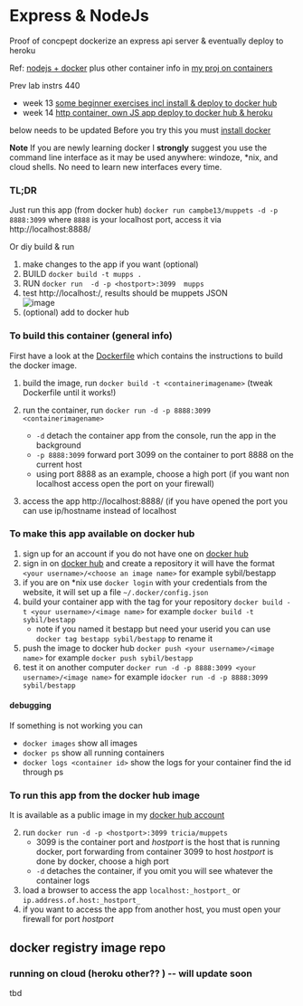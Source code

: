 # Express & NodeJs 

 
Proof of concpept dockerize an express api server & eventually deploy to heroku

Ref:  [nodejs + docker](https://nodejs.org/en/docs/guides/nodejs-docker-webapp/)
plus other container info in [my proj on containers](https://github.com/campbe13/docker-ecq2020)

Prev lab instrs 440

* week 13 [some beginner exercises incl install & deploy to docker hub](https://drive.google.com/drive/folders/1LQBipwLz1l_B6BN7obc5AT7kA3qdzPME?usp=sharing)
*  week 14 [http container, own JS app deploy to docker hub &  heroku](https://docs.google.com/document/d/1nnvo27ARdbKdYlOtsRgtiKOFEn74LuO5OikVjJ7gh5E/edit?usp=sharing)

below needs to be updated
Before you try this you must [install docker](https://docs.docker.com/install/)

**__Note__** If you are newly learning docker I __strongly__ suggest you use the command line interface as it may be used anywhere: windoze, *nix, and cloud shells.  No need to learn new interfaces every time.

### TL;DR
Just run this app  (from docker hub)  `docker run campbe13/muppets -d -p 8888:3099`  where `8888` is your localhost port, access it via http://localhost:8888/

Or diy build  & run
1.  make changes to the app if you want (optional)
1.  BUILD  `docker build -t mupps . `
2.  RUN  `docker run  -d -p <hostport>:3099  mupps `
3.  test http://localhost:<hostport>/, results should be muppets JSON 
<br>![image](https://user-images.githubusercontent.com/1751207/197226818-fb1abb50-3d7d-4b4d-b1b4-a6c51be76ef5.png)
5.  (optional) add to docker hub 

### To build this container  (general info)
First have a look at  the [Dockerfile](Dockerfile)  which contains the instructions to build the docker image. 

1.  build the image, run `docker build -t <containerimagename>` (tweak Dockerfile until it works!)
 
4.  run the container, run `docker run -d -p 8888:3099 <containerimagename>` 
    * `-d` detach the container app from the console, run the app in the background
    * `-p 8888:3099` forward port 3099 on the container to port 8888 on the current host
    * using port 8888 as an example, choose a high port (if you want non localhost access open the port on your firewall)

4. access the app http://localhost:8888/  (if you have opened the port you can use ip/hostname instead of localhost
### To make this app available on docker hub
1. sign up for an account if you do not have one on [docker hub](https://hub.docker.com) 
2. sign in on [docker hub](https://hub.docker.com) 
 and create a repository it will have the format `<your username>/<choose an image name>` 
  for example sybil/bestapp
3. if you are on *nix use `docker login` with your credentials from the website, it will set up a file `~/.docker/config.json`
3. build your container app with the tag for your repository `docker build -t <your username>/<image name>` for example `docker build -t sybil/bestapp`
   * note if you named it bestapp but need your userid you can use `docker tag bestapp sybil/bestapp` to rename it
4. push the image to docker hub `docker push <your username>/<image name>` for example `docker push sybil/bestapp`
5. test it on another computer  `docker run -d -p 8888:3099 <your username>/<image name>` for example i`docker run -d -p 8888:3099 sybil/bestapp`
#### debugging
If something is not working you can

* `docker images`  show all images
* `docker ps`   show all running containers
* `docker logs <container id>`   show the logs for your container find the id through ps

### To run this app from the docker hub image
It is available as a public image in my [docker hub account](https://hub.docker.com/repository/docker/campbe13/muppets)

2. run `docker run -d -p <hostport>:3099 tricia/muppets` 
    * 3099 is the container port and _hostport_ is the host that is running docker, port forwarding from container 3099 to host _hostport_ is done by docker, choose a high port 
    * `-d` detaches the container, if you omit you will see  whatever the container logs
3. load a browser to access the app `localhost:_hostport_` or `ip.address.of.host:_hostport_`
4. if you want to access the app from another host, you must open your firewall for port _hostport_

## docker registry image repo

### running on cloud (heroku other?? ) -- will update soon
tbd
